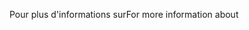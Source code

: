 <span data-ttu-id="84eeb-101">Pour plus d'informations sur</span><span class="sxs-lookup"><span data-stu-id="84eeb-101">For more information about</span></span>